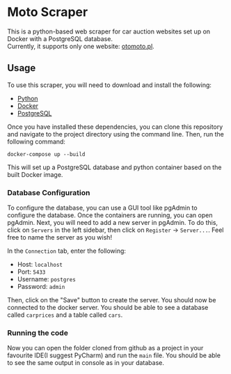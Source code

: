 # Moto Scraper

This is a python-based web scraper for car auction websites set up on Docker with a PostgreSQL database.<br>
Currently, it supports only one website: [otomoto.pl](https://otomoto.pl).

## Usage

To use this scraper, you will need to download and install the following:

- [Python](https://www.python.org/downloads/)
- [Docker](https://www.docker.com/products/docker-desktop/)
- [PostgreSQL](https://www.postgresql.org/download/)

Once you have installed these dependencies, you can clone this repository and navigate to the project directory using the command line. Then, run the following command:

`docker-compose up --build`

This will set up a PostgreSQL database and python container based on the built Docker image.

### Database Configuration

To configure the database, you can use a GUI tool like pgAdmin to configure the database. Once the containers are running, you can open pgAdmin.
Next, you will need to add a new server in pgAdmin. To do this, click on `Servers` in the left sidebar, then click on `Register` -> `Server...`.
Feel free to name the server as you wish! 

In the `Connection` tab, enter the following:

- Host: `localhost`
- Port: `5433`
- Username: `postgres`
- Password: `admin`

Then, click on the "Save" button to create the server. You should now be connected to the docker server. You should be able to see a database called `carprices` and a table called `cars`.

### Running the code

Now you can open the folder cloned from github as a project in your favourite IDE(I suggest PyCharm) and run the `main` file.
You should be able to see the same output in console as in your database.  




